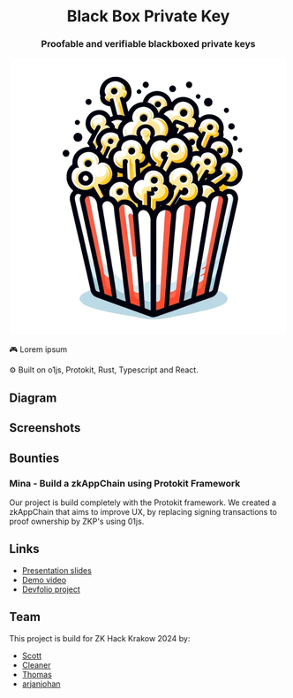 <div align="center">
  <h1 align="center">Black Box Private Key </h1>
  <h3>Proofable and verifiable blackboxed private keys</h3>
  
![logo](images/logo.png)
</div>

🎮 Lorem ipsum

⚙️ Built on o1js, Protokit, Rust, Typescript and React.

## Diagram

## Screenshots

## Bounties

### Mina - Build a zkAppChain using Protokit Framework

Our project is build completely with the Protokit framework. We created a zkAppChain that aims to improve UX, by replacing signing transactions to proof ownership by ZKP's using 01js.

## Links

- [Presentation slides]()
- [Demo video]()
- [Devfolio project]()

## Team

This project is build for ZK Hack Krakow 2024 by:

- [Scott](https://github.com/tuddman)
- [Cleaner](https://kacperkarbownik.xyz/)
- [Thomas](https://www.linkedin.com/in/thomas-turek-a953a6232/)
- [arjanjohan](https://twitter.com/arjanjohan)
